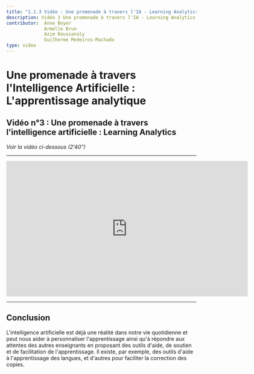 ```yaml
---
title: "1.1.3 Vidéo : Une promenade à travers l'IA - Learning Analytics"
description: Vidéo 3 Une promenade à travers l'IA - Learning Analytics
contributor:  Anne Boyer
              Armelle Brun
              Azim Roussanaly
              Guilherme Medeiros-Machado
type: video
---
```


# Une promenade à travers l'Intelligence Artificielle : L'apprentissage analytique
## Vidéo n°3 : Une promenade à travers l'intelligence artificielle : Learning Analytics
*Voir la vidéo ci-dessous (2'40")*


----------
<center><iframe width="640" height="360" src="https://www.youtube.com/embed/Mg8lwfRMEbI?rel=0&showinfo=0&cc_load_policy=1&hl=fr&modestbranding=1" frameborder="0" allowfullscreen></iframe></center>

-----------

## Conclusion
L'intelligence artificielle est déjà une réalité dans notre vie quotidienne et peut nous aider à personnaliser l'apprentissage ainsi qu'à répondre aux attentes des autres enseignants en proposant des outils d'aide, de soutien et de facilitation de l'apprentissage. Il existe, par exemple, des outils d'aide à l'apprentissage des langues, et d'autres pour faciliter la correction des copies.
